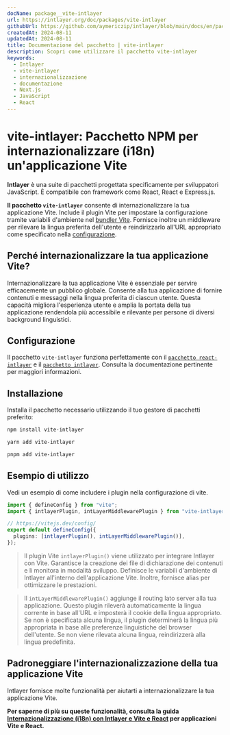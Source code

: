 ```yaml
---
docName: package__vite-intlayer
url: https://intlayer.org/doc/packages/vite-intlayer
githubUrl: https://github.com/aymericzip/intlayer/blob/main/docs/en/packages/vite-intlayer/index.md
createdAt: 2024-08-11
updatedAt: 2024-08-11
title: Documentazione del pacchetto | vite-intlayer
description: Scopri come utilizzare il pacchetto vite-intlayer
keywords:
  - Intlayer
  - vite-intlayer
  - internazionalizzazione
  - documentazione
  - Next.js
  - JavaScript
  - React
---
```


# vite-intlayer: Pacchetto NPM per internazionalizzare (i18n) un'applicazione Vite

**Intlayer** è una suite di pacchetti progettata specificamente per sviluppatori JavaScript. È compatibile con framework come React, React e Express.js.

**Il pacchetto `vite-intlayer`** consente di internazionalizzare la tua applicazione Vite. Include il plugin Vite per impostare la configurazione tramite variabili d'ambiente nel [bundler Vite](https://vitejs.dev/guide/why.html#why-bundle-for-production). Fornisce inoltre un middleware per rilevare la lingua preferita dell'utente e reindirizzarlo all'URL appropriato come specificato nella [configurazione](https://github.com/aymericzip/intlayer/blob/main/docs/it/configuration.md).

## Perché internazionalizzare la tua applicazione Vite?

Internazionalizzare la tua applicazione Vite è essenziale per servire efficacemente un pubblico globale. Consente alla tua applicazione di fornire contenuti e messaggi nella lingua preferita di ciascun utente. Questa capacità migliora l'esperienza utente e amplia la portata della tua applicazione rendendola più accessibile e rilevante per persone di diversi background linguistici.

## Configurazione

Il pacchetto `vite-intlayer` funziona perfettamente con il [`pacchetto react-intlayer`](https://github.com/aymericzip/intlayer/blob/main/docs/it/packages/react-intlayer/index.md) e il [`pacchetto intlayer`](https://github.com/aymericzip/intlayer/blob/main/docs/it/packages/intlayer/index.md). Consulta la documentazione pertinente per maggiori informazioni.

## Installazione

Installa il pacchetto necessario utilizzando il tuo gestore di pacchetti preferito:

```bash packageManager="npm"
npm install vite-intlayer
```

```bash packageManager="yarn"
yarn add vite-intlayer
```

```bash packageManager="pnpm"
pnpm add vite-intlayer
```

## Esempio di utilizzo

Vedi un esempio di come includere i plugin nella configurazione di vite.

```typescript fileName="vite.config.ts"
import { defineConfig } from "vite";
import { intlayerPlugin, intLayerMiddlewarePlugin } from "vite-intlayer";

// https://vitejs.dev/config/
export default defineConfig({
  plugins: [intlayerPlugin(), intLayerMiddlewarePlugin()],
});
```

> Il plugin Vite `intlayerPlugin()` viene utilizzato per integrare Intlayer con Vite. Garantisce la creazione dei file di dichiarazione dei contenuti e li monitora in modalità sviluppo. Definisce le variabili d'ambiente di Intlayer all'interno dell'applicazione Vite. Inoltre, fornisce alias per ottimizzare le prestazioni.

> Il `intLayerMiddlewarePlugin()` aggiunge il routing lato server alla tua applicazione. Questo plugin rileverà automaticamente la lingua corrente in base all'URL e imposterà il cookie della lingua appropriato. Se non è specificata alcuna lingua, il plugin determinerà la lingua più appropriata in base alle preferenze linguistiche del browser dell'utente. Se non viene rilevata alcuna lingua, reindirizzerà alla lingua predefinita.

## Padroneggiare l'internazionalizzazione della tua applicazione Vite

Intlayer fornisce molte funzionalità per aiutarti a internazionalizzare la tua applicazione Vite.

**Per saperne di più su queste funzionalità, consulta la guida [Internazionalizzazione (i18n) con Intlayer e Vite e React](https://github.com/aymericzip/intlayer/blob/main/docs/it/intlayer_with_vite+react.md) per applicazioni Vite e React.**
